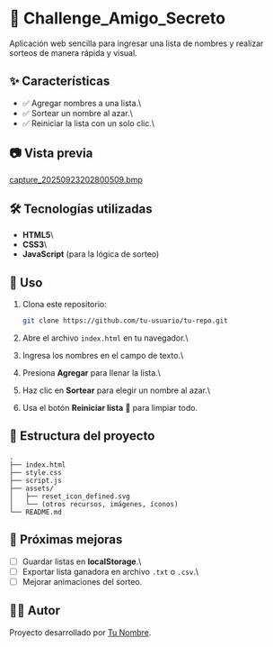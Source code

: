 # 🎲 Challenge_Amigo_Secreto

Aplicación web sencilla para ingresar una lista de nombres y realizar
sorteos de manera rápida y visual.

## ✨ Características

-   ✅ Agregar nombres a una lista.\
-   ✅ Sortear un nombre al azar.\
-   ✅ Reiniciar la lista con un solo clic.\

## 📷 Vista previa

[capture_20250923202800509.bmp](https://github.com/user-attachments/files/22504879/capture_20250923202800509.bmp)

## 🛠️ Tecnologías utilizadas


-   **HTML5**\
-   **CSS3**\
-   **JavaScript** (para la lógica de sorteo)

## 🚀 Uso

1.  Clona este repositorio:

    ``` bash
    git clone https://github.com/tu-usuario/tu-repo.git
    ```

2.  Abre el archivo `index.html` en tu navegador.\

3.  Ingresa los nombres en el campo de texto.\

4.  Presiona **Agregar** para llenar la lista.\

5.  Haz clic en **Sortear** para elegir un nombre al azar.\

6.  Usa el botón **Reiniciar lista** 🔄 para limpiar todo.

## 📂 Estructura del proyecto

    .
    ├── index.html
    ├── style.css
    ├── script.js
    ├── assets/
    │   ├── reset_icon_defined.svg
    │   └── (otros recursos, imágenes, íconos)
    └── README.md

## 📌 Próximas mejoras

-   [ ] Guardar listas en **localStorage**.\
-   [ ] Exportar lista ganadora en archivo `.txt` o `.csv`.\
-   [ ] Mejorar animaciones del sorteo.

## 👨‍💻 Autor

Proyecto desarrollado por [Tu Nombre](https://github.com/tu-usuario).
